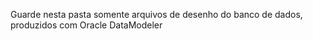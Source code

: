 Guarde  nesta pasta somente arquivos de desenho do banco de dados, produzidos com Oracle DataModeler
